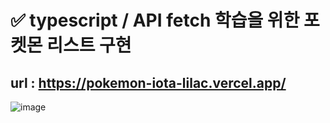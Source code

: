 # ✅ typescript / API fetch 학습을 위한 포켓몬 리스트 구현

## url : https://pokemon-iota-lilac.vercel.app/

![image](https://github.com/bananashow/pokemon/assets/85798544/a9f88cb8-78e2-43a2-a49e-1ee177c2e93c)
